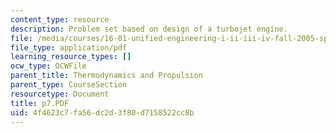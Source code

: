 ```yaml
---
content_type: resource
description: Problem set based on design of a turbojet engine.
file: /media/courses/16-01-unified-engineering-i-ii-iii-iv-fall-2005-spring-2006/4f4623c7fa56dc2d3f80d7158522cc8b_p7.PDF
file_type: application/pdf
learning_resource_types: []
ocw_type: OCWFile
parent_title: Thermodynamics and Propulsion
parent_type: CourseSection
resourcetype: Document
title: p7.PDF
uid: 4f4623c7-fa56-dc2d-3f80-d7158522cc8b
---
```


